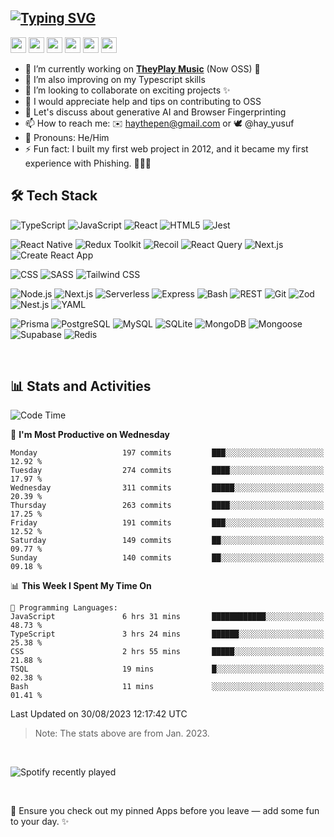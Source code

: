
[![Typing SVG](https://readme-typing-svg.demolab.com?font=Fira+Code&duration=4000&pause=400&color=F700C4&width=451&lines=Hello+there+%F0%9F%91%8B%F0%9F%8F%BD;+I+am+Yusuf+Abdulhafeez+%F0%9F%91%A8%F0%9F%8F%BD%E2%80%8D%F0%9F%92%BB;++I+build+magical+web+applications+%E2%9C%A8+;And+write+impactful+content+%F0%9F%93%9A;Looking+forward+to+collaborating...;And+also+learning+from+you!+%F0%9F%A4%9D)](https://git.io/typing-svg)
---
<p>
    <a href="https://www.linkedin.com/in/yusuf-abdulhafeez" target="_blank"><img src="https://img.shields.io/badge/linkedin-%230077B5.svg?&style=for-the-badge&logo=linkedin&logoColor=white" height=25></a>  
  <a href="https://www.twitter.com/hay_yusuf" target="_blank"><img src="https://img.shields.io/badge/twitter-%231DA1F2.svg?&style=for-the-badge&logo=twitter&logoColor=white" height=25></a> 
  <a href="https://dev.to/hayveno" target="_blank"><img src="https://img.shields.io/badge/DEV.TO-%230A0A0A.svg?&style=for-the-badge&logo=dev-dot-to&logoColor=white" height=25></a>
    <a href="https://hayven.hashnode.dev/" target="_blank"><img src="https://img.shields.io/badge/Hashnode-2962FF?style=for-the-badge&logo=hashnode&logoColor=white" height=25></a>
  <a href="https://medium.com/@haythepen" target="_blank"><img src="https://img.shields.io/badge/medium-%2312100E.svg?&style=for-the-badge&logo=medium&logoColor=white" height=25></a> 
<a href="mailto:haythepen@gmail.com" target="_blank"><img src="https://img.shields.io/badge/Gmail-%23D14836.svg?&style=for-the-badge&logo=gmail&logoColor=white" height=25></a>
  <!--   <a href="https://www.youtube.com/hayusuf"><img src="https://img.shields.io/badge/youtube-%2312100E.svg?&style=for-the-badge&logo=youtube&logoColor=white" height=25></a>  -->
</p>


- 🔭 I’m currently working on  [**TheyPlay Music**](https://github.com/hayveno/theyPlay) (Now OSS) 🎉
- 🌱 I’m also improving on my Typescript skills
- 👯 I’m looking to collaborate on exciting projects ✨
- 🤔 I would appreciate help and tips on contributing to OSS
- 💬 Let's discuss about generative AI and Browser Fingerprinting
- 📫 How to reach me: ✉️ haythepen@gmail.com  or   🕊️ @hay_yusuf
- 🙂 Pronouns: He/Him
- ⚡ Fun fact: I built my first web project in 2012, and it became my first experience with Phishing. 🤷🏾‍♂️

## 🛠 Tech Stack

<p>
  <img alt="TypeScript" src="https://img.shields.io/badge/-TypeScript-007ACC?style=flat-square&logo=typescript&logoColor=white" />
  <img alt="JavaScript" src="https://img.shields.io/badge/-JavaScript-F7DF1E?style=flat-square&logo=javascript&logoColor=white" />
  <img alt="React" src="https://img.shields.io/badge/-React-61DAFB?style=flat-square&logo=react&logoColor=white" />
  <img alt="HTML5" src="https://img.shields.io/badge/-HTML5-E34F26?style=flat-square&logo=html5&logoColor=white" />
  <img alt="Jest" src="https://img.shields.io/badge/-Jest-C21325?style=flat-square&logo=jest&logoColor=white" />
</p>

<p>
  <img alt="React Native" src="https://img.shields.io/badge/-React%20Native-2C2D2E?style=flat-square&logo=react&logoColor=white" />
  <img alt="Redux Toolkit" src="https://img.shields.io/badge/-Redux%20Toolkit-764ABC?style=flat-square&logo=redux&logoColor=white" />
  <img alt="Recoil" src="https://img.shields.io/badge/-Recoil-5D5D5D?style=flat-square&logo=recoil&logoColor=white" />
  <img alt="React Query" src="https://img.shields.io/badge/-React%20Query-FF4154?style=flat-square&logo=react-query&logoColor=white" />
  <img alt="Next.js" src="https://img.shields.io/badge/-Next.js-000000?style=flat-square&logo=next.js&logoColor=white" />
  <img alt="Create React App" src="https://img.shields.io/badge/-Create%20React%20App-61DAFB?style=flat-square&logo=create-react-app&logoColor=white" />
</p>

<p>
  <img alt="CSS" src="https://img.shields.io/badge/-CSS-1572B6?style=flat-square&logo=css3&logoColor=white" />
  <img alt="SASS" src="https://img.shields.io/badge/-SASS-CC6699?style=flat-square&logo=sass&logoColor=white" />
  <img alt="Tailwind CSS" src="https://img.shields.io/badge/-Tailwind_CSS-38B2AC?style=flat-square&logo=tailwind-css&logoColor=white" />
</p>

<p>
  <img alt="Node.js" src="https://img.shields.io/badge/-Node.js-339933?style=flat-square&logo=node.js&logoColor=white" />
  <img alt="Next.js" src="https://img.shields.io/badge/-Next.js-000000?style=flat-square&logo=next.js&logoColor=white" />
  <img alt="Serverless" src="https://img.shields.io/badge/-Serverless-FD5750?style=flat-square&logo=serverless&logoColor=white" />
  <img alt="Express" src="https://img.shields.io/badge/-Express-000000?style=flat-square&logo=Express&logoColor=white" />
  <img alt="Bash" src="https://img.shields.io/badge/-Bash-4EAA25?style=flat-square&logo=gnu-bash&logoColor=white" />
  <img alt="REST" src="https://img.shields.io/badge/-REST-1B1B1B?style=flat-square&logo=rest&logoColor=white" />
  <img alt="Git" src="https://img.shields.io/badge/-Git-F05032?style=flat-square&logo=git&logoColor=white" />
 <img alt="Zod" src="https://img.shields.io/badge/-Zod-2B3840?style=flat-square" />
    <img alt="Nest.js" src="https://img.shields.io/badge/-Nest.js-E0234E?style=flat-square&logo=nestjs&logoColor=white" />
    <img alt="YAML" src="https://img.shields.io/badge/-YAML-000000?style=flat-square&logo=yaml&logoColor=white" />
</p>




<p>
    <img alt="Prisma" src="https://img.shields.io/badge/-Prisma-2D3748?style=flat-square&logo=Prisma&logoColor=white" />
  <img alt="PostgreSQL" src="https://img.shields.io/badge/-PostgreSQL-336791?style=flat-square&logo=postgresql&logoColor=white" />
  <img alt="MySQL" src="https://img.shields.io/badge/-MySQL-4479A1?style=flat-square&logo=mysql&logoColor=white" />
  <img alt="SQLite" src="https://img.shields.io/badge/-SQLite-003B57?style=flat-square&logo=sqlite&logoColor=white" />
  <img alt="MongoDB" src="https://img.shields.io/badge/-MongoDB-47A248?style=flat-square&logo=MongoDB&logoColor=white" />
  <img alt="Mongoose" src="https://img.shields.io/badge/-Mongoose-880000?style=flat-square&logo=MongoDB&logoColor=white" />
  <img alt="Supabase" src="https://img.shields.io/badge/-Supabase-333333?style=flat-square&logo=supabase&logoColor=007FFF" />
  <img alt="Redis" src="https://img.shields.io/badge/-Redis-DC382D?style=flat-square&logo=Redis&logoColor=white" />
</p>


<br/>

## 📊 Stats and Activities 
 
<!-- <div style="display:flex; flex-gap:3em;">
  <a href="https://github.com/hayveno" style="margin-left:10px;">
    <img height="180em" align="center" src="https://github-readme-stats.vercel.app/api?username=hayveno&show_icons=true&theme=radical" />
  </a>
  <img height="180em" align="center" src="https://github-readme-stats.vercel.app/api/top-langs/?username=hayveno&theme=buefy&layout=compact&theme=radical" />
</div> 
<br/>

<!--START_SECTION:waka-->
![Code Time](http://img.shields.io/badge/Code%20Time-498%20hrs%2031%20mins-blue)

📅 **I'm Most Productive on Wednesday** 

```text
Monday                   197 commits         ███░░░░░░░░░░░░░░░░░░░░░░   12.92 % 
Tuesday                  274 commits         ████░░░░░░░░░░░░░░░░░░░░░   17.97 % 
Wednesday                311 commits         █████░░░░░░░░░░░░░░░░░░░░   20.39 % 
Thursday                 263 commits         ████░░░░░░░░░░░░░░░░░░░░░   17.25 % 
Friday                   191 commits         ███░░░░░░░░░░░░░░░░░░░░░░   12.52 % 
Saturday                 149 commits         ██░░░░░░░░░░░░░░░░░░░░░░░   09.77 % 
Sunday                   140 commits         ██░░░░░░░░░░░░░░░░░░░░░░░   09.18 % 
```


📊 **This Week I Spent My Time On** 

```text
💬 Programming Languages: 
JavaScript               6 hrs 31 mins       ████████████░░░░░░░░░░░░░   48.73 % 
TypeScript               3 hrs 24 mins       ██████░░░░░░░░░░░░░░░░░░░   25.38 % 
CSS                      2 hrs 55 mins       █████░░░░░░░░░░░░░░░░░░░░   21.88 % 
TSQL                     19 mins             █░░░░░░░░░░░░░░░░░░░░░░░░   02.38 % 
Bash                     11 mins             ░░░░░░░░░░░░░░░░░░░░░░░░░   01.41 % 
```


 Last Updated on 30/08/2023 12:17:42 UTC
<!--END_SECTION:waka-->
> Note: The stats above are from Jan. 2023.
<br/>

![Spotify recently played](https://spotify-recently-played-readme.vercel.app/api?user=317stts2iim4xivtp4slychksqqa&unique=true&count=2&width=432)

<br/>

🔔 Ensure you check out my pinned Apps before you leave — add some fun to your day. ✨








